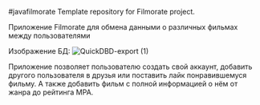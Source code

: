  #javafilmorate
Template repository for Filmorate project.

Приложение Filmorate для обмена данными о различных фильмах между пользователями

Изображение БД:
![QuickDBD-export (1)](https://github.com/LadyMoonMare/java-filmorate/assets/142805079/697a6bae-7299-4029-b7e8-8c71d49f06c8)

Приложение позволяет пользователю создать свой аккаунт, добавить другого пользователя в друзья или поставить лайк понравившемуся фильму.
А также добавить фильм с полной информацией о нём от жанра до рейтинга MPA.
